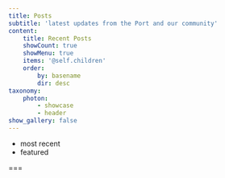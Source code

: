 ```yaml
---
title: Posts
subtitle: 'latest updates from the Port and our community'
content:
    title: Recent Posts
    showCount: true
    showMenu: true
    items: '@self.children'
    order:
        by: basename
        dir: desc
taxonomy:
    photon:
        - showcase
        - header
show_gallery: false
---
```


- most recent
- featured

===


